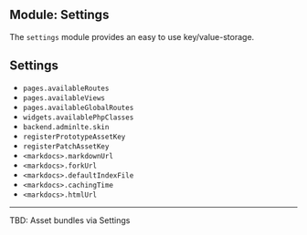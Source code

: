 Module: Settings
--------

The `settings` module provides an easy to use key/value-storage.

## Settings

- `pages.availableRoutes`
- `pages.availableViews`
- `pages.availableGlobalRoutes`
- `widgets.availablePhpClasses`
- `backend.adminlte.skin`
- `registerPrototypeAssetKey`
- `registerPatchAssetKey`
- `<markdocs>.markdownUrl`
- `<markdocs>.forkUrl`
- `<markdocs>.defaultIndexFile`
- `<markdocs>.cachingTime`
- `<markdocs>.htmlUrl`


----

TBD: Asset bundles via Settings